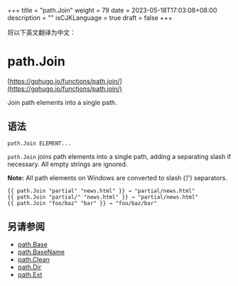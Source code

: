 +++
title = "path.Join"
weight = 79
date = 2023-05-18T17:03:08+08:00
description = ""
isCJKLanguage = true
draft = false
+++

将以下英文翻译为中文：
# path.Join

[https://gohugo.io/functions/path.join/](https://gohugo.io/functions/path.join/)

Join path elements into a single path.

## 语法

```
path.Join ELEMENT...
```

`path.Join` joins path elements into a single path, adding a separating slash if necessary. All empty strings are ignored.

**Note:** All path elements on Windows are converted to slash (’/’) separators.

```go-html-template
{{ path.Join "partial" "news.html" }} → "partial/news.html"
{{ path.Join "partial/" "news.html" }} → "partial/news.html"
{{ path.Join "foo/baz" "bar" }} → "foo/baz/bar"
```

## 另请参阅

- [path.Base](https://gohugo.io/functions/path.base/)
- [path.BaseName](https://gohugo.io/functions/path.basename/)
- [path.Clean](https://gohugo.io/functions/path.clean/)
- [path.Dir](https://gohugo.io/functions/path.dir/)
- [path.Ext](https://gohugo.io/functions/path.ext/)
